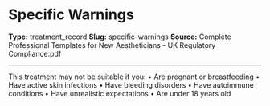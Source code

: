 # Specific Warnings

**Type:** treatment_record
**Slug:** specific-warnings
**Source:** Complete Professional Templates for New Aestheticians - UK Regulatory Compliance.pdf

---

This treatment may not be suitable if you:
• Are pregnant or breastfeeding
• Have active skin infections
• Have bleeding disorders
• Have autoimmune conditions
• Have unrealistic expectations
• Are under 18 years old